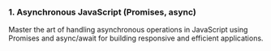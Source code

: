 ### 1. Asynchronous JavaScript (Promises, async)
Master the art of handling asynchronous operations in JavaScript using Promises and async/await for building responsive and efficient applications.
